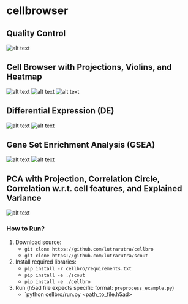 # cellbrowser

## Quality Control
![alt text](https://github.com/lutrarutra/cellbro/blob/main/figures/qc.png?raw=true)

## Cell Browser with Projections, Violins, and Heatmap
![alt text](https://github.com/lutrarutra/cellbro/blob/main/figures/cells.png?raw=true)
![alt text](https://github.com/lutrarutra/cellbro/blob/main/figures/projection.png?raw=true)
![alt text](https://github.com/lutrarutra/cellbro/blob/main/figures/heatmap.png?raw=true)

## Differential Expression (DE)
![alt text](https://github.com/lutrarutra/cellbro/blob/main/figures/de.png?raw=true)
![alt text](https://github.com/lutrarutra/cellbro/blob/main/figures/de_settings.png?raw=true)

## Gene Set Enrichment Analysis (GSEA)
![alt text](https://github.com/lutrarutra/cellbro/blob/main/figures/gsea.png?raw=true)
![alt text](https://github.com/lutrarutra/cellbro/blob/main/figures/gsea_settings.png?raw=true)

## PCA with Projection, Correlation Circle, Correlation w.r.t. cell features, and Explained Variance
![alt text](https://github.com/lutrarutra/cellbro/blob/main/figures/pca.png?raw=true)

### How to Run?
1. Download source:
    - `git clone https://github.com/lutrarutra/cellbro`
    - `git clone https://github.com/lutrarutra/scout`
2. Install required libraries:
    - `pip install -r cellbro/requirements.txt`
    - `pip install -e ./scout`
    - `pip install -e ./cellbro`
3. Run (h5ad file expects specific format: `preprocess_example.py`)
    - `python cellbro/run.py <path_to_file.h5ad>
